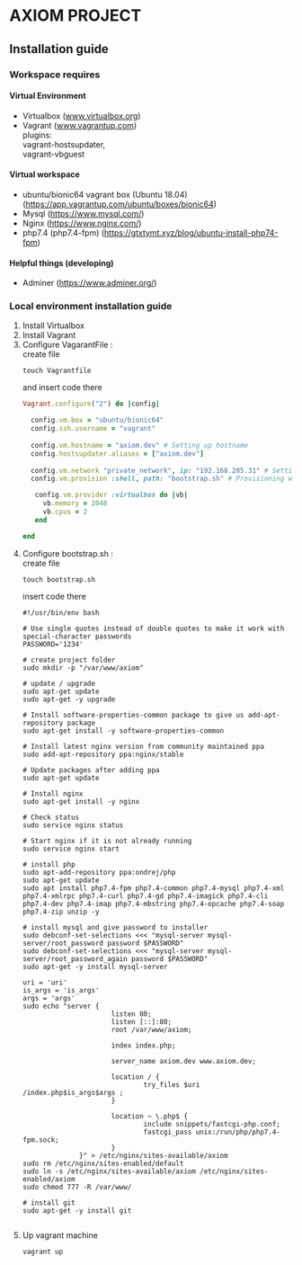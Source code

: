 # AXIOM PROJECT
## Installation guide
### Workspace requires
#### Virtual Environment
- Virtualbox (www.virtualbox.org)
- Vagrant (www.vagrantup.com) <br>
    plugins: <br>
        vagrant-hostsupdater,<br>
        vagrant-vbguest
#### Virtual workspace
- ubuntu/bionic64 vagrant box (Ubuntu 18.04) (https://app.vagrantup.com/ubuntu/boxes/bionic64)
- Mysql (https://www.mysql.com/)
- Nginx (https://www.nginx.com/)
- php7.4 (php7.4-fpm) (https://gtxtymt.xyz/blog/ubuntu-install-php74-fpm)
#### Helpful things (developing)
- Adminer (https://www.adminer.org/)
### Local environment installation guide
1. Install Virtualbox
2. Install Vagrant
3. Configure VagarantFile : <br>
    create file
    ```shell script
    touch Vagrantfile
    ```
    and insert code there 
    ```ruby
    Vagrant.configure("2") do |config|
    
      config.vm.box = "ubuntu/bionic64"
      config.ssh.username = "vagrant"
     
      config.vm.hostname = "axiom.dev" # Setting up hostname
      config.hostsupdater.aliases = ["axiom.dev"]
      
      config.vm.network "private_network", ip: "192.168.205.31" # Setting up machine's IP Address
      config.vm.provision :shell, path: "bootstrap.sh" # Provisioning with shell script
    
       config.vm.provider :virtualbox do |vb|
         vb.memory = 2048
         vb.cpus = 2
       end
    
    end
    ```
4. Configure bootstrap.sh : <br>
    create file
    ```shell script
    touch bootstrap.sh
    ``` 
    insert code there
    ```shell script
    #!/usr/bin/env bash
    
    # Use single quotes instead of double quotes to make it work with special-character passwords
    PASSWORD='1234'
       
    # create project folder
    sudo mkdir -p "/var/www/axiom"
    
    # update / upgrade
    sudo apt-get update
    sudo apt-get -y upgrade
   
    # Install software-properties-common package to give us add-apt-repository package
    sudo apt-get install -y software-properties-common
    
    # Install latest nginx version from community maintained ppa
    sudo add-apt-repository ppa:nginx/stable
    
    # Update packages after adding ppa
    sudo apt-get update
    
    # Install nginx
    sudo apt-get install -y nginx
    
    # Check status
    sudo service nginx status
    
    # Start nginx if it is not already running
    sudo service nginx start
    
    # install php
    sudo apt-add-repository ppa:ondrej/php
    sudo apt-get update
    sudo apt install php7.4-fpm php7.4-common php7.4-mysql php7.4-xml php7.4-xmlrpc php7.4-curl php7.4-gd php7.4-imagick php7.4-cli php7.4-dev php7.4-imap php7.4-mbstring php7.4-opcache php7.4-soap php7.4-zip unzip -y
    
    # install mysql and give password to installer
    sudo debconf-set-selections <<< "mysql-server mysql-server/root_password password $PASSWORD"
    sudo debconf-set-selections <<< "mysql-server mysql-server/root_password_again password $PASSWORD"
    sudo apt-get -y install mysql-server
    
    uri = 'uri'
    is_args = 'is_args'
    args = 'args'
    sudo echo "server {
                          listen 80;
                          listen [::]:80;
                          root /var/www/axiom;
                      
                          index index.php;
                  
                          server_name axiom.dev www.axiom.dev;
                  
                          location / {
                                  try_files $uri /index.php$is_args$args ;
                          }
                  
                          location ~ \.php$ {
                                  include snippets/fastcgi-php.conf;
                                  fastcgi_pass unix:/run/php/php7.4-fpm.sock;
                          }
                  }" > /etc/nginx/sites-available/axiom
    sudo rm /etc/nginx/sites-enabled/default
    sudo ln -s /etc/nginx/sites-available/axiom /etc/nginx/sites-enabled/axiom
    sudo chmod 777 -R /var/www/
    
    # install git
    sudo apt-get -y install git
   
   
    ```
5. Up vagrant machine
    ```shell script
    vagrant up
    ```
